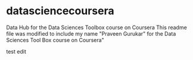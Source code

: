 # datasciencecoursera
Data Hub for the Data Sciences Toolbox course on Coursera
This readme file was modified to include my name "Praveen Gurukar" for the Data Sciences Tool Box course on Coursera"

test edit